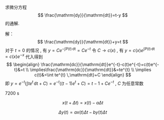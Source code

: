 求微分方程
$$
\frac{\mathrm{dy}}{\mathrm{dt}}=t-y
$$
的通解.

解：
$$
\frac{\mathrm{dy}}{\mathrm{dt}}+y=t
$$
对于 $\displaystyle t=0$ 的情况 , 有 $\displaystyle y=Ce^{-\int P(t) \,\mathrm{dt}}=Ce^{-t}$
令 $\displaystyle C \to c(x)$ , 有 $\displaystyle y=c(x)e^{\int P(t) \,\mathrm{dt}}=c(x)e^{-x}$
代入得到
$$
\begin{align}
\frac{\mathrm{dc}}{\mathrm{dt}}e^{-t}-c(t)e^{-t}+c(t)e^{-t}&=t \\
\implies\frac{\mathrm{dc}}{\mathrm{dt}}&=te^{t} \\
\implies c(t)&=\int te^{t} \,\mathrm{dt}+C
\end{align}
$$
即 $\displaystyle y=e^{-t}(\int te^{t} \,\mathrm{dt}+C)=e^{-t}((t-1)e^{t}+C)=t-1+Ce^{-t}$ , $\displaystyle C$ 为任意常数 


7200 s

$$
x(t+\Delta t)=x(t)-a\Delta t
$$

$$
\Delta y(t)=a x(t) \Delta t-b y(t) \Delta t
$$


